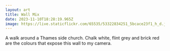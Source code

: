 ```yaml
---
layout: art
title: Wall Mix
date: 2023-11-10T18:28:19.965Z
image: https://live.staticflickr.com/65535/53322834251_5bcace23f1_h_d.jpg
---
```

A walk around a Thames side church. Chalk white, flint grey and brick red are the colours that expose this wall to my camera.